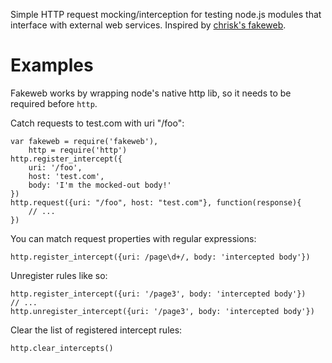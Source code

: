 Simple HTTP request mocking/interception for testing node.js modules that interface with external web services. Inspired by [chrisk's fakeweb][1].

# Examples

Fakeweb works by wrapping node's native http lib, so it needs to be required before ```http```.

Catch requests to test.com with uri "/foo":

    var fakeweb = require('fakeweb'),
        http = require('http')
    http.register_intercept({
        uri: '/foo', 
        host: 'test.com',
        body: 'I'm the mocked-out body!'
    })
    http.request({uri: "/foo", host: "test.com"}, function(response){
        // ...
    })

You can match request properties with regular expressions:

    http.register_intercept({uri: /page\d+/, body: 'intercepted body'})

Unregister rules like so:

    http.register_intercept({uri: '/page3', body: 'intercepted body'})
    // ...
    http.unregister_intercept({uri: '/page3', body: 'intercepted body'})

Clear the list of registered intercept rules:

    http.clear_intercepts()

[1]: https://github.com/chrisk/fakeweb
